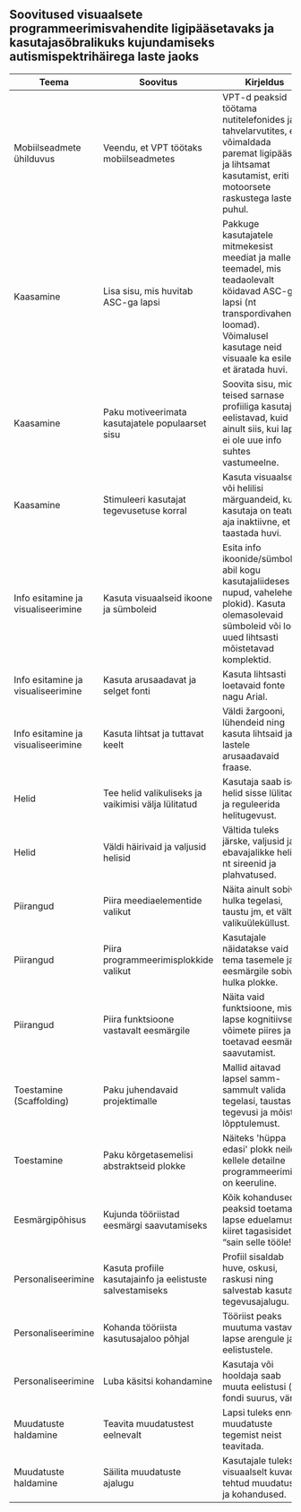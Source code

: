 ## Soovitused visuaalsete programmeerimisvahendite ligipääsetavaks ja kasutajasõbralikuks kujundamiseks **autismispektrihäirega** laste jaoks
| **Teema** | **Soovitus** | **Kirjeldus** |
|-----------|--------------|---------------|
| Mobiilseadmete ühilduvus | Veendu, et VPT töötaks mobiilseadmetes | VPT-d peaksid töötama nutitelefonides ja tahvelarvutites, et võimaldada paremat ligipääsu ja lihtsamat kasutamist, eriti motoorsete raskustega laste puhul. |
| Kaasamine | Lisa sisu, mis huvitab ASC-ga lapsi | Pakkuge kasutajatele mitmekesist meediat ja malle teemadel, mis teadaolevalt köidavad ASC-ga lapsi (nt transpordivahendid, loomad). Võimalusel kasutage neid visuaale ka esilehel, et äratada huvi. |
| Kaasamine | Paku motiveerimata kasutajatele populaarset sisu | Soovita sisu, mida teised sarnase profiiliga kasutajad eelistavad, kuid ainult siis, kui laps ei ole uue info suhtes vastumeelne. |
| Kaasamine | Stimuleeri kasutajat tegevusetuse korral | Kasuta visuaalseid või helilisi märguandeid, kui kasutaja on teatud aja inaktiivne, et taastada huvi. |
| Info esitamine ja visualiseerimine | Kasuta visuaalseid ikoone ja sümboleid | Esita info ikoonide/sümbolite abil kogu kasutajaliideses (nt nupud, vahelehed, plokid). Kasuta olemasolevaid sümboleid või loo uued lihtsasti mõistetavad komplektid. |
| Info esitamine ja visualiseerimine | Kasuta arusaadavat ja selget fonti | Kasuta lihtsasti loetavaid fonte nagu Arial. |
| Info esitamine ja visualiseerimine | Kasuta lihtsat ja tuttavat keelt | Väldi žargooni, lühendeid ning kasuta lihtsaid ja lastele arusaadavaid fraase. |
| Helid | Tee helid valikuliseks ja vaikimisi välja lülitatud | Kasutaja saab ise helid sisse lülitada ja reguleerida helitugevust. |
| Helid | Väldi häirivaid ja valjusid helisid | Vältida tuleks järske, valjusid ja ebavajalikke helisid, nt sireenid ja plahvatused. |
| Piirangud | Piira meediaelementide valikut | Näita ainult sobivat hulka tegelasi, taustu jm, et vältida valikuüleküllust. |
| Piirangud | Piira programmeerimisplokkide valikut | Kasutajale näidatakse vaid tema tasemele ja eesmärgile sobivat hulka plokke. |
| Piirangud | Piira funktsioone vastavalt eesmärgile | Näita vaid funktsioone, mis on lapse kognitiivsete võimete piires ja toetavad eesmärgi saavutamist. |
| Toestamine (Scaffolding) | Paku juhendavaid projektimalle | Mallid aitavad lapsel samm-sammult valida tegelasi, taustasid, tegevusi ja mõista lõpptulemust. |
| Toestamine | Paku kõrgetasemelisi abstraktseid plokke | Näiteks 'hüppa edasi' plokk neile, kellele detailne programmeerimine on keeruline. |
| Eesmärgipõhisus | Kujunda tööriistad eesmärgi saavutamiseks | Kõik kohandused peaksid toetama lapse eduelamust ja kiiret tagasisidet (nt “sain selle tööle!”). |
| Personaliseerimine | Kasuta profiile kasutajainfo ja eelistuste salvestamiseks | Profiil sisaldab huve, oskusi, raskusi ning salvestab kasutaja tegevusajalugu. |
| Personaliseerimine | Kohanda tööriista kasutusajaloo põhjal | Tööriist peaks muutuma vastavalt lapse arengule ja eelistustele. |
| Personaliseerimine | Luba käsitsi kohandamine | Kasutaja või hooldaja saab muuta eelistusi (nt fondi suurus, värv). |
| Muudatuste haldamine | Teavita muudatustest eelnevalt | Lapsi tuleks enne muudatuste tegemist neist teavitada. |
| Muudatuste haldamine | Säilita muudatuste ajalugu | Kasutajale tuleks visuaalselt kuvada tehtud muudatused ja kohandused. |
